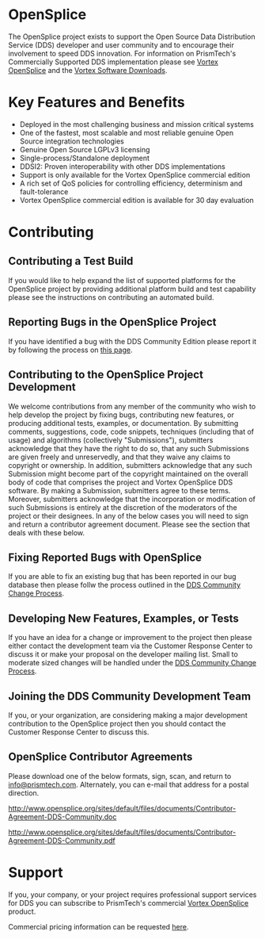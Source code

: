 # OpenSplice
The OpenSplice project exists to support the Open Source Data Distribution Service (DDS) developer and user community and to encourage their involvement to speed DDS innovation. For information on PrismTech's Commercially Supported DDS implementation please see [Vortex OpenSplice](http://www.opensplice.org/vortex/vortex-opensplice) and the [Vortex Software Downloads](http://www.opensplice.org/vortex/software-downloads).

# Key Features and Benefits
* Deployed in the most challenging business and mission critical systems
* One of the fastest, most scalable and most reliable genuine Open Source integration technologies
* Genuine Open Source LGPLv3 licensing
* Single-process/Standalone deployment
* DDSI2: Proven interoperability with other DDS implementations
* Support is only available for the Vortex OpenSplice commercial edition
* A rich set of QoS policies for controlling efficiency, determinism and fault-tolerance
* Vortex OpenSplice commercial edition is available for 30 day evaluation

# Contributing
## Contributing a Test Build

If you would like to help expand the list of supported platforms for the OpenSplice project by providing additional platform build and test capability please see the instructions on contributing an automated build.

## Reporting Bugs in the OpenSplice Project

If you have identified a bug with  the DDS Community Edition please report it by following the process on [this page](http://www.opensplice.org/dds-community/community-interaction/bug-reporting).

## Contributing to the OpenSplice Project Development

We welcome contributions from any member of the community who wish to help develop the project by fixing bugs, contributing new features, or producing additional tests, examples, or documentation. By submitting comments, suggestions, code, code snippets, techniques (including that of usage) and algorithms (collectively "Submissions"), submitters acknowledge that they have the right to do so, that any such Submissions are given freely and unreservedly, and that they waive any claims to copyright or ownership. In addition, submitters acknowledge that any such Submission might become part of the copyright maintained on the overall body of code that comprises the project and Vortex OpenSplice DDS software. By making a Submission, submitters agree to these terms. Moreover, submitters acknowledge that the incorporation or modification of such Submissions is entirely at the discretion of the moderators of the project or their designees. In any of the below cases you will need to sign and return a contributor agreement document. Please see the section that deals with these below.

## Fixing Reported Bugs with OpenSplice

If you are able to fix an existing bug that has been reported in our bug database then please follw the process outlined in the [DDS Community Change Process](http://www.opensplice.org/dds-community/contributing/change-process).

## Developing New Features, Examples, or Tests

If you have an idea for a change or improvement to the project then please either contact the development team via the Customer Response Center to discuss it or make your proposal on the developer mailing list. Small to moderate sized changes will be handled under the [DDS Community Change Process](http://www.opensplice.org/dds-community/contributing/change-process).

## Joining the DDS Community Development Team

If you, or your organization, are considering making a major development contribution to the OpenSplice project then you should contact the Customer Response Center to discuss this.

## OpenSplice Contributor Agreements

Please download one of the below formats, sign, scan, and return to info@prismtech.com. Alternately, you can e-mail that address for a postal direction.

http://www.opensplice.org/sites/default/files/documents/Contributor-Agreement-DDS-Community.doc

http://www.opensplice.org/sites/default/files/documents/Contributor-Agreement-DDS-Community.pdf

# Support
If you, your company, or your project requires professional support services for DDS you can subscribe to PrismTech's commercial [Vortex OpenSplice](http://www.opensplice.org/vortex/vortex-opensplice) product.

Commercial pricing information can be requested [here](http://www.opensplice.org/contact-us).

